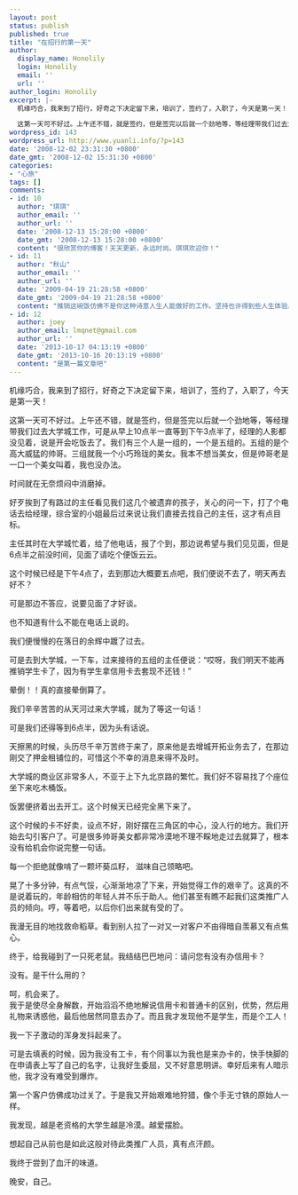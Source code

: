 ```yaml
---
layout: post
status: publish
published: true
title: "在招行的第一天"
author:
  display_name: Honolily
  login: Honolily
  email: ''
  url: ''
author_login: Honolily
excerpt: |-
  机缘巧合，我来到了招行，好奇之下决定留下来，培训了，签约了，入职了，今天是第一天！

  这第一天可不好过。上午还不错，就是签约，但是签完以后就一个劲地等，等经理带我们过去大学城工作，可是从早上10点半一直等到下午3点半了，经理的人影都没见着，说是开会吃饭去了。我们有三个人是一组的，一个是五组的。五组的是个高大威猛的帅哥。三组就我一个小巧玲珑的美女。我本不想当美女，但是帅哥老是一口一个美女叫着，我也没办法。
wordpress_id: 143
wordpress_url: http://www.yuanli.info/?p=143
date: '2008-12-02 23:31:30 +0800'
date_gmt: '2008-12-02 15:31:30 +0800'
categories:
- "心旅"
tags: []
comments:
- id: 10
  author: "琪琪"
  author_email: ''
  author_url: ''
  date: '2008-12-13 15:28:00 +0800'
  date_gmt: '2008-12-13 15:28:00 +0800'
  content: "很欣赏你的博客！天天更新，永远时尚。琪琪欢迎你！"
- id: 11
  author: "秋山"
  author_email: ''
  author_url: ''
  date: '2009-04-19 21:28:58 +0800'
  date_gmt: '2009-04-19 21:28:58 +0800'
  content: "推销这碗饭仿佛不是你这种诗意人生人能做好的工作。坚持也许得到些人生体验。问候！"
- id: 12
  author: joey
  author_email: lmqnet@gmail.com
  author_url: ''
  date: '2013-10-17 04:13:19 +0800'
  date_gmt: '2013-10-16 20:13:19 +0800'
  content: "是第一篇文章吧"
---
```

<p>机缘巧合，我来到了招行，好奇之下决定留下来，培训了，签约了，入职了，今天是第一天！</p>
<p>这第一天可不好过。上午还不错，就是签约，但是签完以后就一个劲地等，等经理带我们过去大学城工作，可是从早上10点半一直等到下午3点半了，经理的人影都没见着，说是开会吃饭去了。我们有三个人是一组的，一个是五组的。五组的是个高大威猛的帅哥。三组就我一个小巧玲珑的美女。我本不想当美女，但是帅哥老是一口一个美女叫着，我也没办法。<a id="more"></a><a id="more-143"></a></p>
<p>时间就在无奈烦闷中消磨掉。</p>
<p>好歹挨到了有路过的主任看见我们这几个被遗弃的孩子，关心的问一下，打了个电话去给经理，综合室的小姐最后过来说让我们直接去找自己的主任，这才有点目标。</p>
<p>主任其时在大学城忙着，给了他电话，报了个到，那边说希望与我们见见面，但是6点半之前没时间，见面了请吃个便饭云云。</p>
<p>这个时候已经是下午4点了，去到那边大概要五点吧，我们便说不去了，明天再去好不？</p>
<p>可是那边不答应，说要见面了才好谈。</p>
<p>也不知道有什么不能在电话上说的。</p>
<p>我们便慢慢的在落日的余辉中踱了过去。</p>
<p>可是去到大学城，一下车，过来接待的五组的主任便说：&ldquo;哎呀，我们明天不能再推销学生卡了，因为有学生拿信用卡去套现不还钱！&rdquo;</p>
<p>晕倒！！真的直接晕倒算了。</p>
<p>我们辛辛苦苦的从天河过来大学城，就为了等这一句话！</p>
<p>可是我们还得等到6点半，因为头有话说。</p>
<p>天擦黑的时候，头历尽千辛万苦终于来了，原来他是去增城开拓业务去了，在那边刚交了押金租铺位的，可惜这个不幸的消息来得不及时。</p>
<p>大学城的商业区非常多人，不亚于上下九北京路的繁忙。我们好不容易找了个座位坐下来吃木桶饭。</p>
<p>饭罢便挤着出去开工。这个时候天已经完全黑下来了。</p>
<p>这个时候的卡不好卖，设点不好，刚好摆在三角区的中心，没人行的地方。我们开始去勾引客户了。可是很多帅哥美女都非常冷漠地不理不睬地走过去就算了，根本没有给机会你说完整一句话。</p>
<p>每一个拒绝就像啃了一颗坏葵瓜籽， 滋味自己领略吧。</p>
<p>晃了十多分钟，有点气馁，心渐渐地凉了下来，开始觉得工作的艰辛了。这真的不是说着玩的，年龄相仿的年轻人并不乐于助人。他们甚至有瞧不起我们这类推广人员的倾向。哼，等着吧，以后你们出来就有受的了。</p>
<p>我漫无目的地找救命稻草。看到别人拉了一对又一对客户不由得暗自羡慕又有点焦心。</p>
<p>终于，给我碰到了一只死老鼠。我结结巴巴地问：请问您有没有办信用卡？</p>
<p>没有。是干什么用的？</p>
<p>呵，机会来了。<br />
我于是使尽全身解数，开始滔滔不绝地解说信用卡和普通卡的区别，优势，然后用礼物来诱惑他，最后他居然同意去办了。而且我才发现他不是学生，而是个工人！</p>
<p>我一下子激动的浑身发抖起来了。</p>
<p>可是去填表的时候，因为我没有工卡，有个同事以为我也是来办卡的，快手快脚的在申请表上写了自己的名字，让我好生委屈，又不好意思明讲。幸好后来有人暗示他，我才没有难受到爆炸。</p>
<p>第一个客户仿佛成功过关了。于是我又开始艰难地狩猎，像个手无寸铁的原始人一样。</p>
<p>我发现，越是老资格的大学生越是冷漠。越爱摆脸。</p>
<p>想起自己从前也是如此这般对待此类推广人员，真有点汗颜。</p>
<p>我终于尝到了血汗的味道。</p>
<p>晚安，自己。</p>
